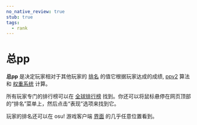 ```yaml
---
no_native_review: true
stub: true
tags:
  - rank
---
```


# 总pp

**总pp** 是决定玩家相对于其他玩家的 [排名](/wiki/Ranking) 的值它根据玩家达成的成绩, [ppv2](/wiki/Performance_points/ppv2) 算法和 [权重系统](/wiki/Performance_points/Weighting_system) 计算。

所有玩家专门的排行榜可以在 [全球排行榜](https://osu.ppy.sh/rankings/osu/performance) 找到。你还可以将鼠标悬停在网页顶部的“排名”菜单上，然后点击“表现”选项来找到它。

玩家的排名还可以在 osu! 游戏客户端 [界面](/wiki/Client/Interface) 的几乎任意位置看到。
